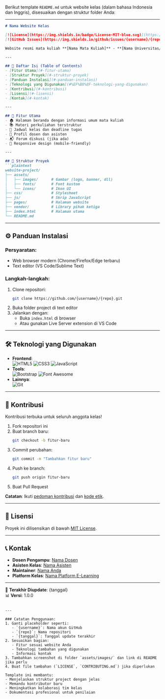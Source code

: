 Berikut template `README.md` untuk website kelas (dalam bahasa Indonesia dan Inggris), disesuaikan dengan struktur folder Anda:

---

```markdown
# Nama Website Kelas

[![License](https://img.shields.io/badge/License-MIT-blue.svg)](https://opensource.org/licenses/MIT)
[![GitHub Issues](https://img.shields.io/github/issues/{username}/{repo}.svg)](https://github.com/{username}/{repo}/issues)

Website resmi mata kuliah **[Nama Mata Kuliah]** - **[Nama Universitas/Institusi]**

---

## 📑 Daftar Isi (Table of Contents)
- [Fitur Utama](#-fitur-utama)
- [Struktur Proyek](#-struktur-proyek)
- [Panduan Instalasi](#-panduan-instalasi)
- [Teknologi yang Digunakan](#%EF%B8%8F-teknologi-yang-digunakan)
- [Kontribusi](#-kontribusi)
- [Lisensi](#-lisensi)
- [Kontak](#-kontak)

---

## 🌟 Fitur Utama
- 🏠 Halaman beranda dengan informasi umum mata kuliah
- 📚 Materi perkuliahan terstruktur
- 📅 Jadwal kelas dan deadline tugas
- 👥 Profil dosen dan asisten
- 📬 Forum diskusi (jika ada)
- 📱 Responsive design (mobile-friendly)

---

## 📂 Struktur Proyek
```plaintext
website-project/
├── assets/
│   ├── images/      # Gambar (logo, banner, dll)
│   ├── fonts/       # Font kustom
│   └── icons/       # Ikon UI
├── css/             # Stylesheet
├── js/              # Skrip JavaScript
├── pages/           # Halaman website
├── vendor/          # Library pihak ketiga
├── index.html       # Halaman utama
└── README.md
```

---

## ⚙️ Panduan Instalasi
### Persyaratan:
- Web browser modern (Chrome/Firefox/Edge terbaru)
- Text editor (VS Code/Sublime Text)

### Langkah-langkah:
1. Clone repositori:
   ```bash
   git clone https://github.com/{username}/{repo}.git
   ```
2. Buka folder project di text editor
3. Jalankan dengan:
   - Buka `index.html` di browser
   - Atau gunakan Live Server extension di VS Code

---

## 🛠️ Teknologi yang Digunakan
- **Frontend**:  
  ![HTML5](https://img.shields.io/badge/HTML5-E34F26?style=flat&logo=html5&logoColor=white)
  ![CSS3](https://img.shields.io/badge/CSS3-1572B6?style=flat&logo=css3&logoColor=white)
  ![JavaScript](https://img.shields.io/badge/JavaScript-F7DF1E?style=flat&logo=javascript&logoColor=black)
- **Tools**:  
  ![Bootstrap](https://img.shields.io/badge/Bootstrap-7952B3?style=flat&logo=bootstrap&logoColor=white)
  ![Font Awesome](https://img.shields.io/badge/Font_Awesome-339AF0?style=flat&logo=fontawesome&logoColor=white)
- **Lainnya**:  
  ![Git](https://img.shields.io/badge/Git-F05032?style=flat&logo=git&logoColor=white)

---

## 👥 Kontribusi
Kontribusi terbuka untuk seluruh anggota kelas!  
1. Fork repositori ini
2. Buat branch baru:
   ```bash
   git checkout -b fitur-baru
   ```
3. Commit perubahan:
   ```bash
   git commit -m "Tambahkan fitur baru"
   ```
4. Push ke branch:
   ```bash
   git push origin fitur-baru
   ```
5. Buat Pull Request

**Catatan**: Ikuti [pedoman kontribusi](CONTRIBUTING.md) dan [kode etik](CODE_OF_CONDUCT.md).

---

## 📜 Lisensi
Proyek ini dilisensikan di bawah [MIT License](LICENSE).

---

## 📞 Kontak
- **Dosen Pengampu**: [Nama Dosen](mailto:dosen@example.com)
- **Asisten Kelas**: [Nama Asisten](mailto:asisten@example.com)
- **Maintainer**: [Nama Anda](mailto:anda@example.com)
- **Platform Kelas**: [Nama Platform E-Learning](link)

---

🔄 **Terakhir Diupdate**: {tanggal}  
📊 **Versi**: 1.0.0
```

---

### Catatan Penggunaan:
1. Ganti placeholder seperti:
   - `{username}`: Nama akun GitHub
   - `{repo}`: Nama repositori
   - `{tanggal}`: Tanggal update terakhir
2. Sesuaikan bagian:
   - Fitur sesuai website Anda
   - Teknologi tambahan yang digunakan
   - Informasi kontak
3. Tambahkan screenshot di folder `assets/images/` dan link di README jika perlu
4. Buat file tambahan (`LICENSE`, `CONTRIBUTING.md`) jika diperlukan

Template ini membantu:
- Menjelaskan struktur project dengan jelas
- Memandu kontributor baru
- Meningkatkan kolaborasi tim kelas
- Dokumentasi profesional untuk penilaian